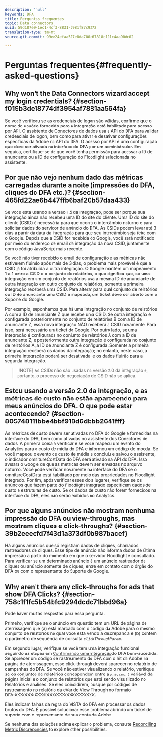 ```yaml
---
description: 'null'
keywords: DFA
title: Perguntas frequentes
topic: Data connectors
uuid: 59d187e9-1ec1-4cf3-8831-b981f87c9372
translation-type: tm+mt
source-git-commit: 99ee24efaa517e8da700c67818c111c4aa90dc02

---
```



# Perguntas frequentes{#frequently-asked-questions}

## Why won't the Data Connectors wizard accept my login credentials? {#section-f019b3de18774df3954af7881aa564fa}

Se você verificou se as credenciais de logon são válidas, confirme que o nome de usuário fornecido para a integração está habilitado para acesso por API. O assistente de Conectores de dados usa a API do DFA para validar credenciais de logon, bem como para ativar e desativar configurações específicas da Adobe na API do DFA. O acesso por API é uma configuração que deve ser ativada na interface do DFA por um administrador. Em seguida, certifique-se de que você tenha permissão para acessar a ID de anunciante ou a ID de configuração do Floodlight selecionada no assistente.

## Por que não vejo nenhum dado das métricas carregadas durante a noite (impressões do DFA, cliques do DFA etc.)? {#section-465fd22ae6b447ffb6baf20b57daa433}

Se você está usando a versão 1.5 da integração, pode ser porque sua integração ainda não recebeu uma ID do site do cliente. Uma ID do site do cliente (CSID) é necessária para que ocorra o intercâmbio noturno e para solicitar dados do servidor de anúncio do DFA. As CSIDs podem levar até 3 dias a partir da data da integração para que seu intercâmbio seja feito com o Google. Depois que a CSID for recebida do Google, você será notificado por meio do endereço de email da integração da nova CSID, juntamente com o código JavaScript mais recente.

Se você não tiver recebido o email de configuração e as métricas não estiverem fluindo após mais de 3 dias, o problema mais provável é que a CSID já foi atribuída a outra integração. O Google mantém um mapeamento 1 a 1 entre a CSID e o conjunto de relatórios, o que significa que, se uma integração em um conjunto de relatórios usa a mesma ID de anunciante de outra integração em outro conjunto de relatórios, somente a primeira integração receberá uma CSID. Para alterar para qual conjunto de relatórios ou ID de anunciante uma CSID é mapeada, um ticket deve ser aberto com o Suporte do Google.

Por exemplo, suponhamos que há uma integração no conjunto de relatórios A com a ID de anunciante Z que recebe uma CSID. Se outra integração é configurada posteriormente no conjunto de relatórios B com a ID de anunciante Z, essa nova integração NÃO receberá a CSID novamente. Para isso, será necessário um ticket do Google. Por outro lado, se uma integração é configurada no conjunto de relatórios A com a ID de anunciante Z, e posteriormente outra integração é configurada no conjunto de relatórios A, a ID de anunciante Z é configurada. Somente a primeira integração receberá os dados da integração; no entanto, neste caso, a primeira integração poderá ser desativada, e os dados fluirão para a segunda integração.

> [!NOTE] As CSIDs não são usadas na versão 2.0 da integração e, portanto, o processo de negociação de CSID não se aplica.

## Estou usando a versão 2.0 da integração, e as métricas de custo não estão aparecendo para meus anúncios do DFA. O que pode estar acontecendo? {#section-805748111bbe4bbf918d6dbbb2641fff}

As métricas de custo devem ser ativadas no DFA do Google e fornecidas na interface do DFA, bem como ativadas no assistente dos Conectores de dados. A primeira coisa a verificar é se você mapeou um evento do Analytics para o custo de mídia do DFA e informou um código de moeda. Se você mapeou o evento de custo de média e concluiu e salvou o assistente, o indicador omnitureCostData do DFA será ativado na API do DFA. Isso avisará o Google de que as métricas devem ser enviadas no arquivo noturno. Você pode verificar novamente na interface do DFA se o omnitureCostData está habilitado por meio das propriedades no Floodlight integrado. Por fim, após verificar esses dois lugares, verifique se os anúncios que fazem parte do Floodlight integrado especificam dados de custo e estruturas de custo. Se os dados de custo não forem fornecidos na interface do DFA, eles não serão exibidos no Analytics.

## Por que alguns anúncios não mostram nenhuma impressão do DFA ou view-throughs, mas mostram cliques e click-throughs? {#section-39b2eeeefd7f43d1a373df0b987bacef}

Há alguns anúncios que só registram dados de cliques, chamados rastreadores de cliques. Esse tipo de anúncio não informa dados de última impressão a partir do momento em que o servidor Floodlight é consultado. Para verificar se um determinado anúncio é um anúncio rastreador de cliques ou anúncio somente de cliques, entre em contato com o órgão do DFA ou com o representante do Suporte do Google.

## Why aren't there any click-throughs for ads that show DFA Clicks? {#section-758c1f1fc5b54bfc9294dcdc71bbd96a}

Pode haver muitas respostas para essa pergunta.

Primeiro, verifique se o anúncio em questão tem um URL de página de aterrissagem que (a) está marcado com o código da Adobe para o mesmo conjunto de relatórios no qual você está vendo a discrepância e (b) contém o parâmetro de sequência de consulta *`clickThroughParam`*.

Em segundo lugar, verifique se você tem uma integração funcional seguindo as etapas em [Confirmando uma integração](../dfa-data-connector-analytics/dfa-integration.md)do DFA bem-sucedida. Se aparecer um código de rastreamento do DFA com o hit da Adobe na página de aterrissagem, esse click-through deverá aparecer no relatório de campanhas do DFA. Se você não estiver visualizando o relatório, verifique se os conjuntos de relatórios correspondem entre a *`s.account`* variável da página inicial e o conjunto de relatórios que está sendo visualizado no Relatórios e análises. Se eles coincidirem, busque por códigos de rastreamento no relatório da eVar de View Through no formato DFA:XXX:XXX:XXX:llXXX:XXX:XXX:XXX:XXX.

Eles indicam falhas da regra do VISTA do DFA em processar os dados brutos do DFA. É possível solucionar esse problema abrindo um ticket de suporte com o representante de sua conta da Adobe.

Se nenhuma das soluções acima explicar o problema, consulte [Reconciling Metric Discrepancies](../dfa-data-connector-analytics/dfa-reconciling-metric-discrepancies.md) to explore other possibilities.
